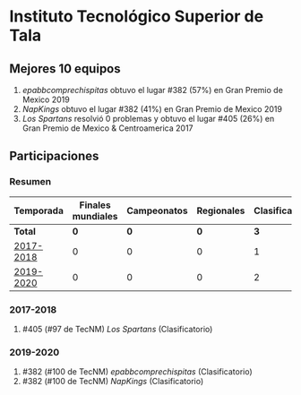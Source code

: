 ---
---

# Instituto Tecnológico Superior de Tala

## Mejores 10 equipos

1. _epabbcomprechispitas_ obtuvo el lugar #382 (57%) en Gran Premio de Mexico 2019
1. _NapKings_ obtuvo el lugar #382 (41%) en Gran Premio de Mexico 2019
1. _Los Spartans_ resolvió 0 problemas y obtuvo el lugar #405 (26%) en Gran Premio de Mexico & Centroamerica 2017

## Participaciones

### Resumen

| Temporada | Finales mundiales | Campeonatos | Regionales | Clasificatorios | Equipos |
| --- | --- | --- | --- | --- | --- |
| **Total** | **0** | **0** | **0** | **3** | **3** |
| [2017-2018](#2017-2018) | 0 | 0 | 0 | 1 | 1 |
| [2019-2020](#2019-2020) | 0 | 0 | 0 | 2 | 2 |

### 2017-2018

1. #405 (#97 de TecNM) _Los Spartans_ (Clasificatorio)

### 2019-2020

1. #382 (#100 de TecNM) _epabbcomprechispitas_ (Clasificatorio)
1. #382 (#100 de TecNM) _NapKings_ (Clasificatorio)



